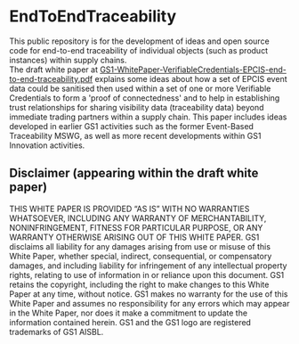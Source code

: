 # EndToEndTraceability

This public repository is for the development of ideas and open source code for end-to-end traceability of individual objects (such as product instances) within supply chains.  
The draft white paper at [GS1-WhitePaper-VerifiableCredentials-EPCIS-end-to-end-traceability.pdf](https://gs1.github.io/EndToEndTraceability/GS1-WhitePaper-VerifiableCredentials-EPCIS-end-to-end-traceability.pdf) explains some ideas about how a set of EPCIS event data could be sanitised then used within a set of one or more Verifiable Credentials to form a 'proof of connectedness' and to help in establishing trust relationships for sharing visibility data (traceability data) beyond immediate trading partners within a supply chain.  This paper includes ideas developed in earlier GS1 activities such as the former Event-Based Traceability MSWG, as well as more recent developments within GS1 Innovation activities.

## Disclaimer (appearing within the draft white paper)
THIS WHITE PAPER IS PROVIDED “AS IS” WITH NO WARRANTIES WHATSOEVER, INCLUDING ANY WARRANTY OF MERCHANTABILITY, NONINFRINGEMENT, FITNESS FOR PARTICULAR PURPOSE, OR ANY WARRANTY OTHERWISE ARISING OUT OF THIS WHITE PAPER. GS1 disclaims all liability for any damages arising from use or misuse of this White Paper, whether special, indirect, consequential, or compensatory damages, and including liability for infringement of any intellectual property rights, relating to use of information in or reliance upon this document.
GS1 retains the copyright, including the right to make changes to this White Paper at any time, without notice. GS1 makes no warranty for the use of this White Paper and assumes no responsibility for any errors which may appear in the White Paper, nor does it make a commitment to update the information contained herein. GS1 and the GS1 logo are registered trademarks of GS1 AISBL.



